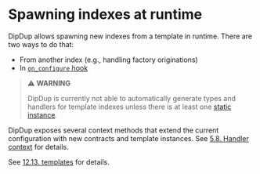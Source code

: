 # Spawning indexes at runtime

DipDup allows spawning new indexes from a template in runtime. There are two ways to do that:

* From another index (e.g., handling factory originations)
* In [`on_configure` hook](../cli-reference/dipdup-run.md#custom-initialization)

> ⚠ **WARNING**
>
> DipDup is currently not able to automatically generate types and handlers for template indexes unless there is at least one [static instance](indexes/template.md).

DipDup exposes several context methods that extend the current configuration with new contracts and template instances. See [5.8. Handler context](../advanced/handler-context.md) for details.

See [12.13. templates](../config-reference/templates.md) for details.
